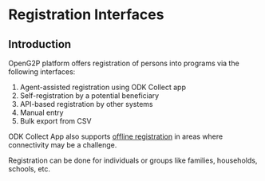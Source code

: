# Registration Interfaces

## Introduction

OpenG2P platform offers registration of persons into programs via the following interfaces:

1. Agent-assisted registration using ODK Collect app
2. Self-registration by a potential beneficiary
3. API-based registration by other systems
4. Manual entry
5. Bulk export from CSV

ODK Collect App also supports [offline registration](offline-registration.md) in areas where connectivity may be a challenge.

Registration can be done for individuals or groups like families, households, schools, etc.

